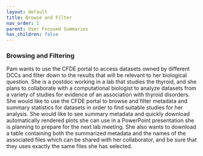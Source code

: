 ```yaml
---
layout: default
title: Browse and Filter
nav_order: 1
parent: User Focused Summaries
has_children: false
---
```


### Browsing and Filtering
Pam wants to use the CFDE portal to access datasets owned by different DCCs and filter down to the results that will be relevant to her biological question. She is a postdoc working in a lab that studies the thyroid, and she plans to collaborate with a computational biologist to analyze datasets from a variety of studies for evidence of an association with thyroid disorders. She would like to use the CFDE portal to browse and filter metadata and summary statistics for datasets in order to find suitable studies for her analysis. She would like to see summary metadata and quickly download automatically rendered plots she can use in a PowerPoint presentation she is planning to prepare for the next lab meeting. She also wants to download a table containing both the summarized metadata and the names of the associated files which can be shared with her collaborator, and be sure that they uses exactly the same files she has selected.
